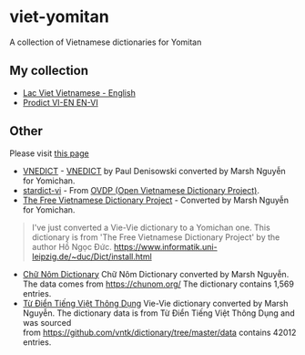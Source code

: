# viet-yomitan
A collection of Vietnamese dictionaries for Yomitan


## My collection
- [Lac Viet Vietnamese - English](dicts/lacviet_vi-en.zip)
- [Prodict VI-EN EN-VI](dicts/prodict_vi-en.zip)


## Other 

Please visit [this page](https://github.com/MarvNC/yomitan-dictionaries?tab=readme-ov-file#vietnamese-english)

- [VNEDICT](https://www.mediafire.com/folder/9ss2pn046fcjo/Vi%E1%BB%87t_-_Anh) - [VNEDICT](http://www.denisowski.org/Vietnamese/Vietnamese.html) by Paul Denisowski converted by Marsh Nguyễn for Yomichan.
- [stardict-vi](https://www.mediafire.com/folder/9ss2pn046fcjo/Vi%E1%BB%87t_-_Anh) - 
From [OVDP (Open Vietnamese Dictionary Project)](https://github.com/dynamotn/stardict-vi).
- [The Free Vietnamese Dictionary Project](https://www.mediafire.com/file/zkr1i29t7d6vxth/%5BVI_-_VI%5D_dict.zip/file) - Converted by Marsh Nguyễn for Yomichan.

> I've just converted a Vie-Vie dictionary to a Yomichan one. This dictionary is from 'The Free Vietnamese Dictionary Project' by the author Hồ Ngọc Đức. <https://www.informatik.uni-leipzig.de/~duc/Dict/install.html>

- [Chữ Nôm Dictionary](https://www.mediafire.com/file/sn5xjfcp045vh9p/Ch%E1%BB%AF_N%C3%B4m.zip/file) Chữ Nôm Dictionary converted by Marsh Nguyễn. The data comes from <https://chunom.org/> The dictionary contains 1,569 entries.
- [Từ Điển Tiếng Việt Thông Dụng](https://www.mediafire.com/file/ekopqoj0627tpkw/T%E1%BB%AB_%C4%91i%E1%BB%83n_ti%E1%BA%BFng_Vi%E1%BB%87t.zip/file) Vie-Vie dictionary converted by Marsh Nguyễn. The dictionary data is from Từ Điển Tiếng Việt Thông Dụng and was sourced from <https://github.com/vntk/dictionary/tree/master/data> contains 42012 entries.
